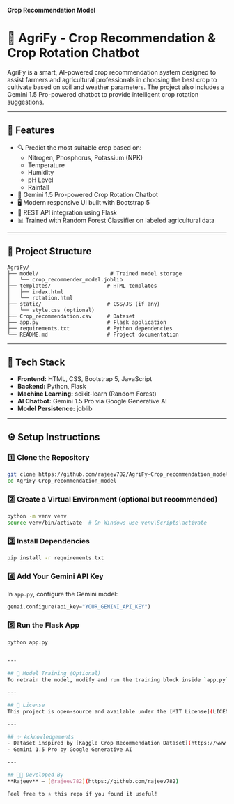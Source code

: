 **Crop Recommendation Model**
# 🌿 AgriFy - Crop Recommendation & Crop Rotation Chatbot

AgriFy is a smart, AI-powered crop recommendation system designed to assist farmers and agricultural professionals in choosing the best crop to cultivate based on soil and weather parameters. The project also includes a Gemini 1.5 Pro-powered chatbot to provide intelligent crop rotation suggestions.

---

## 🚀 Features
- 🔍 Predict the most suitable crop based on:
  - Nitrogen, Phosphorus, Potassium (NPK)
  - Temperature
  - Humidity
  - pH Level
  - Rainfall
- 💬 Gemini 1.5 Pro-powered Crop Rotation Chatbot
- 🖥️ Modern responsive UI built with Bootstrap 5
- 🔄 REST API integration using Flask
- 📊 Trained with Random Forest Classifier on labeled agricultural data

---

## 📁 Project Structure
```
AgriFy/
├── model/                       # Trained model storage
│   └── crop_recommender_model.joblib
├── templates/                  # HTML templates
│   ├── index.html
│   └── rotation.html
├── static/                     # CSS/JS (if any)
│   └── style.css (optional)
├── Crop_recommendation.csv     # Dataset
├── app.py                      # Flask application
├── requirements.txt            # Python dependencies
└── README.md                   # Project documentation
```

---

## 🧠 Tech Stack
- **Frontend:** HTML, CSS, Bootstrap 5, JavaScript
- **Backend:** Python, Flask
- **Machine Learning:** scikit-learn (Random Forest)
- **AI Chatbot:** Gemini 1.5 Pro via Google Generative AI
- **Model Persistence:** joblib

---

## ⚙️ Setup Instructions

### 1️⃣ Clone the Repository
```bash
git clone https://github.com/rajeev782/AgriFy-Crop_recommendation_model.git
cd AgriFy-Crop_recommendation_model
```

### 2️⃣ Create a Virtual Environment (optional but recommended)
```bash
python -m venv venv
source venv/bin/activate  # On Windows use venv\Scripts\activate
```

### 3️⃣ Install Dependencies
```bash
pip install -r requirements.txt
```

### 4️⃣ Add Your Gemini API Key
In `app.py`, configure the Gemini model:
```python
genai.configure(api_key="YOUR_GEMINI_API_KEY")
```

### 5️⃣ Run the Flask App
```bash
python app.py


---

## 🤖 Model Training (Optional)
To retrain the model, modify and run the training block inside `app.py` or extract it into `train_model.py`.

---

## 📜 License
This project is open-source and available under the [MIT License](LICENSE).

---

## ✨ Acknowledgements
- Dataset inspired by [Kaggle Crop Recommendation Dataset](https://www.kaggle.com/datasets/atharvaingle/crop-recommendation-dataset)
- Gemini 1.5 Pro by Google Generative AI

---

## 👨‍💻 Developed By
**Rajeev** — [@rajeev782](https://github.com/rajeev782)

Feel free to ⭐ this repo if you found it useful!
